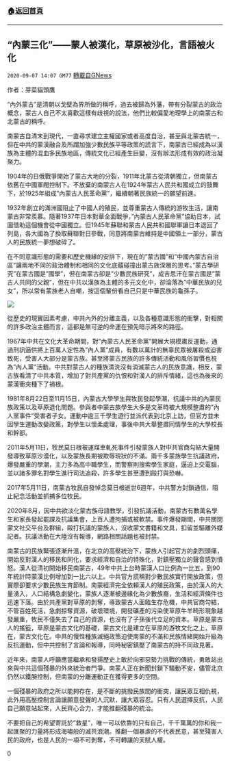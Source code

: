 ###  [:house:返回首頁](https://github.com/ourhimalayas/txt)
---

## &#8220;內蒙三化&#8221;——蒙人被漢化，草原被沙化，言語被火化
`2020-09-07 14:07 GM77` [轉載自GNews](https://gnews.org/zh-hant/339786/)

作者：芽菜貓頭鷹

“內外蒙古”是清朝以戈壁為界所做的稱呼，過去被歸為外藩，帶有分裂蒙古的政治概念，蒙古人自己不太喜歡這樣有歧視的說法，他們比較偏愛地理學上的南蒙古和北蒙古的稱呼。

南蒙古自清末到現代，一直尋求建立主權國家或者高度自治，甚至與北蒙古統一，但在中共的蒙漢融合及所謂加強少數民族平等政策的謊言下，南蒙古已經成為以漢族為主體的混血多民族地區，傳統文化已經產生巨變，沒有辦法形成有效的政治凝聚力。

1904年的日俄戰爭開始了蒙古大地的分裂，1911年北蒙古從清朝獨立，但南蒙古依舊在中國軍閥控制下。不放棄的南蒙古人在1924年蒙古人民共和國成立的鼓舞下，於1925年組成”內蒙古人民革命黨”，繼續朝著民族統一的願望前進。

1932年創立的滿洲國阻止了中國人的殖民，並尊重蒙古人傳統的游牧生活，讓南蒙古非常羨慕。隨著1937年日本對華全面戰爭，”內蒙古人民革命黨”協助日本，試圖借助這個機會從中國獨立。但1945年蘇聯和蒙古人民共和國聯軍讓日本退回了列島，各大國為了換取蘇聯對日參戰，同意將南蒙古維持是中國領土一部分，蒙古人的民族統一夢想破碎了。

在不同意識形態的需要和歷史機緣的安排下，現在的”蒙古國”和”中國內蒙古自治區”讓兩地不同的政治體制和相同的文化底蘊碰撞出蒙古族深層的思考。”蒙古學研究”在蒙古國是”國學”，但在南蒙古卻是”少數民族研究”，成吉思汗在蒙古國是”蒙古人共同的父親”，但在中共以漢族為主體的多元文化中，卻淪落為”中華民族的兒女”，所以常有蒙族老人自嘲，按這個輩份看自己只是中華民族的龜孫子。

![](https://s3.amazonaws.com/gnews-media-offload/wp-content/uploads/2020/09/07135615/5-4.jpg)

從歷史的現實因素考慮，中共內外的分離主義，以及各種意識形態的衝擊，對相關的許多政治主體而言，這都是無可逆的命運在預先暗示將來的路徑。

1967年中共在文化大革命期間，對”內蒙古人民革命黨”開展大規模肅反運動，通過刑訊逼供將上百萬人定性為”內人黨”成員，有數以萬計的無辜民眾被屠殺或迫害致死，受害人大部分是蒙古族。甚至將蒙古民族的許多傳統活動和風俗習慣也視為”內人黨”活動。中共對蒙古人的種族清洗沒有消滅蒙古人的民族意識，相反，蒙古族看清了中共本質，增加了對共產黨的仇恨和對漢人的排斥情緒，這也為後來的蒙漢衝突種下了禍根。

1981年8月22日至11月15日，內蒙古大學學生與牧民發起學潮，抗議中共的內蒙民族政策以及草原退化問題。參與者中蒙古族學生大多是文革時被大規模整肅的”內人黨事件”受害者子女。運動中逾三千學生遊行並派代表到北京上訪，但官方並未因學生運動改變政策，對學生以懷柔處理，事後中共大舉整肅同情學生的大學校長和幹部。

2011年5月11日，牧民莫日根被運煤車軋死事件引發蒙族人對中共官商勾結大量開發導致草原沙漠化，以及蒙族長期被欺辱現狀的不滿。兩千多蒙族學生抗議政府，爆發嚴重的學潮，主力多為高中職學生，而警察則搜索學生家庭，逼迫上交電腦，並以諸多罪名對學生進行司法追殺，許多學生甚至遭到毆打與恐嚇。

2017年5月11日，南蒙古牧民自發悼念莫日根逝世6週年，中共警方封鎖通信，阻止紀念活動並抓捕多位牧民。

2020年8月，因中共欲淡化蒙古族母語教學，引發抗議活動，南蒙古有數萬名學生和家長發起罷課及抗議集會，上百人遭拘捕或被軟禁。事件爆發期間，中共關閉蒙文社交平台及群組，毆打抗議的蒙族人，沒收蒙文書籍和文具，扣留並驅離外媒記者。抗議活動在大陸沒有報導，網路相關話題也被封禁。

南蒙古的民族緊張逐漸升溫，在北京的高壓統治下，蒙族人引起官方的劇烈頭痛，開始反對漢人的移民和同化，要求經濟和自治的特殊化，對鎮壓獨立的聲音感到憤怒。漢人從清初開始移民南蒙古，49年中共上台時蒙漢人口比例為一比五，到90年統計時蒙漢比例增加到一比六以上。中共官方謊稱對少數民族實行開放政策，但實際卻要求少數民族生育節制。南蒙經濟完全依賴漢人的殖民政策，由於漢人的大量湧入，人口結構急劇變化，蒙族人逐漸被邊緣化為少數族裔，生活和經濟條件也迅速下落。由於共產黨對草原的剝奪，導致蒙古人面臨生存危機，中共官商勾結，不管百姓死活，急劇掠奪資源，破壞環境，開發礦產的污染使草原牛羊畸形現象越發嚴重，牧民不僅失去了自己的資源，也沒有了子孫後代立足的資本。草原是蒙古人的搖籃，草原是蒙古文化的基礎，蒙古文化是建立在草原的游牧文化之上，草原在，蒙古文化在。中共的慢性種族滅絕政策迫使南蒙的不滿和民族情緒開始升級為反抗運動，但中共控制了言論和報導，同時秘密鎮壓了南蒙古的持不同政見著。

近年來，南蒙人呼籲應當繼承和發揚歷史上敢於向邪惡勢力挑戰的傳統，勇敢站出來與中共這個殘暴的外來統治者鬥爭。南蒙人正在新聞封鎖下騷動不安，儘管北京仍然以鐵腕控制，但南蒙的分離運動正在獲得更多的空間。

一個殘暴的政府之所以能夠存在，是不斷的挑撥民族間的衝突，讓民眾互相仇視，此外用高壓控制言論讓願意發聲的人沉默，讓大眾容忍。只有人民選擇反抗，人民自己願意站起來，人民齊心合力，才能推翻殘暴的統治。

不要把自己的希望寄託於”救星”，唯一可以依靠的只有自己，千千萬萬的你和我一起匯聚的力量將形成海嘯般的滅共浪潮。推翻一個暴虐的不代表民意，甚至殘害人民的政府，也是人民的一項不可剝奪，不可轉讓的天賦人權。

0
